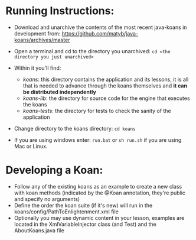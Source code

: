 Running Instructions:
=====================
* Download and unarchive the contents of the most recent java-koans in development from:
https://github.com/matyb/java-koans/archives/master

* Open a terminal and cd to the directory you unarchived:
```cd <the directory you just unarchived>```

* Within it you'll find:
    * *koans*: this directory contains the application and its lessons, it is all that is needed to advance through the koans themselves and **it can be distributed independently**
    * *koans-lib*: the directory for source code for the engine that executes the koans 
    * *koans-tests*: the directory for tests to check the sanity of the application

* Change directory to the koans directory: ```cd koans```

* If you are using windows enter: ```run.bat``` or ```sh run.sh``` if you are using Mac or Linux.

Developing a Koan:
==================
* Follow any of the existing koans as an example to create a new class with koan methods (indicated by the @Koan annotation, they're public and specify no arguments)
* Define the order the koan suite (if it's new) will run in the koans/config/PathToEnlightenment.xml file
* Optionally you may use dynamic content in your lesson, examples are located in the XmlVariableInjector class (and Test) and the AboutKoans.java file
